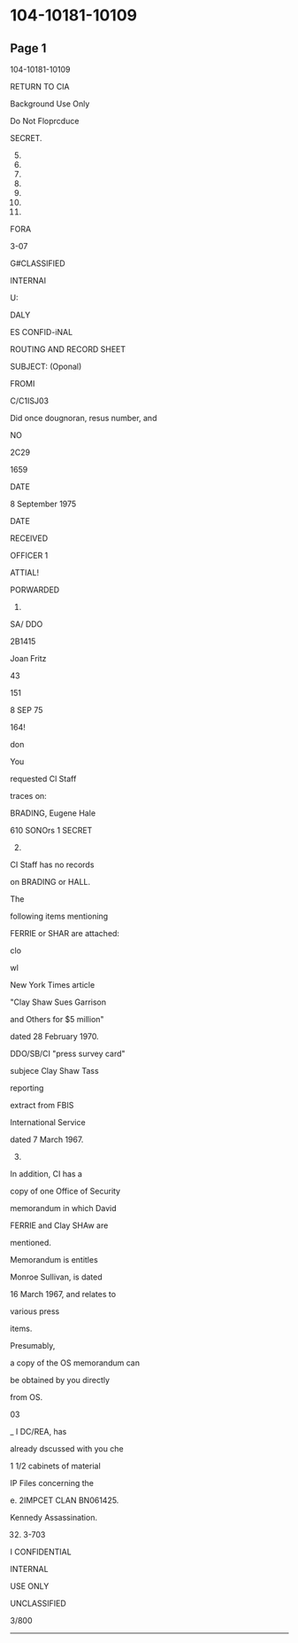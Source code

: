 # 104-10181-10109

## Page 1

104-10181-10109

RETURN TO CIA

Background Use Only

Do Not Floprcduce

SECRET.

5.

8.

10.

12.

13.

14.

15.

FORA

3-07

G#CLASSIFIED

INTERNAI

U:

DALY

ES CONFID-iNAL

ROUTING AND RECORD SHEET

SUBJECT: (Oponal)

FROMI

C/C1ISJ03

Did once dougnoran, resus number, and

NO

2C29

1659

DATE

8 September 1975

DATE

RECEIVED

OFFICER 1

ATTIAL!

PORWARDED

1.

SA/ DDO

2B1415

Joan Fritz

43

151

8 SEP 75

164!

don

You

requested Cl Staff

traces on:

BRADING, Eugene Hale

610 SONOrs 1 SECRET

2.

CI Staff has no records

on BRADING or HALL.

The

following items mentioning

FERRIE or SHAR are attached:

clo

wl

New York Times article

"Clay Shaw Sues Garrison

and Others for $5 million"

dated 28 February 1970.

DDO/SB/CI "press survey card"

subjece Clay Shaw Tass

reporting

extract from FBIS

International Service

dated 7 March 1967.

3.

In addition, CI has a

copy of one Office of Security

memorandum in which David

FERRIE and Clay SHAw are

mentioned.

Memorandum is entitles

Monroe Sullivan, is dated

16 March 1967, and relates to

various press

items.

Presumably,

a copy of the OS memorandum can

be obtained by you directly

from OS.

03

_ I DC/REA, has

already dscussed with you che

1 1/2 cabinets of material

IP Files concerning the

e. 2IMPCET CLAN BN061425.

Kennedy Assassination.

32. 3-703

I CONFIDENTIAL

INTERNAL

USE ONLY

UNCLASSIFIED

3/800

---


